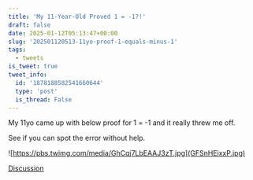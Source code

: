 ```yaml
---
title: 'My 11-Year-Old Proved 1 = -1?!'
draft: false
date: 2025-01-12T05:13:47+00:00
slug: '202501120513-11yo-proof-1-equals-minus-1'
tags:
  - tweets
is_tweet: true
tweet_info:
  id: '1878188582541660644'
  type: 'post'
  is_thread: False
---
```




My 11yo came up with below proof for 1 = -1 and it really threw me off. 

See if you can spot the error without help. 

![https://pbs.twimg.com/media/GhCqj7LbEAAJ3zT.jpg](GFSnHEixxP.jpg)

[Discussion](https://x.com/sytelus/status/1878188582541660644)
